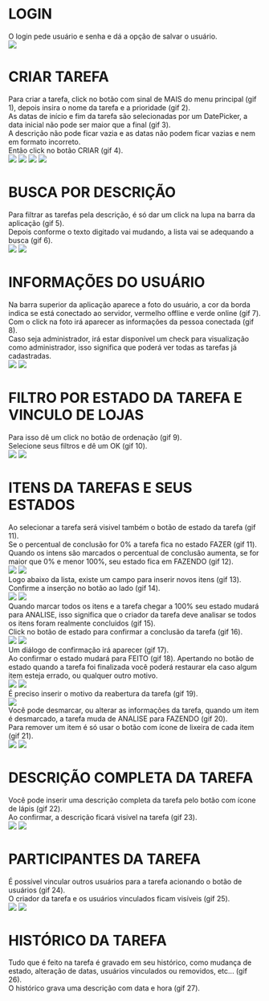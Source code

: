 # LOGIN
O login pede usuário e senha e dá a opção de salvar o usuário.
<br/>
![](app/gifs/login.gif)
# CRIAR TAREFA
Para criar a tarefa, click no botão com sinal de MAIS do menu principal (gif 1), depois insira o nome da tarefa e a prioridade (gif 2).<br/>
As datas de início e fim da tarefa são selecionadas por um DatePicker, a data inicial não pode ser maior que a final (gif 3).<br/>
A descrição não pode ficar vazia e as datas não podem ficar vazias e nem em formato incorreto.<br/>
Então click no botão CRIAR (gif 4).
<br/>
![](app/gifs/task_create1.gif) ![](app/gifs/task_create2.gif) ![](app/gifs/task_create3.gif) ![](app/gifs/task_create4.gif)
# BUSCA POR DESCRIÇÃO
Para filtrar as tarefas pela descrição, é só dar um click na lupa na barra da aplicação (gif 5).<br/>
Depois conforme o texto digitado vai mudando, a lista vai se adequando a busca (gif 6).<br/>
![](app/gifs/task_search1.gif) ![](app/gifs/task_search2.gif)
# INFORMAÇÕES DO USUÁRIO
Na barra superior da aplicação aparece a foto do usuário, a cor da borda indica se está conectado ao servidor, vermelho offline e verde online (gif 7).<br/>
Com o click na foto irá aparecer as informações da pessoa conectada (gif 8).<br/>
Caso seja administrador, irá estar disponível um check para visualização como administrador, isso significa que poderá ver todas as tarefas já cadastradas.<br/>
![](app/gifs/user_info1.gif) ![](app/gifs/user_info2.gif)
# FILTRO POR ESTADO DA TAREFA E VINCULO DE LOJAS
Para isso dê um click no botão de ordenação (gif 9).<br/>
Selecione seus filtros e dê um OK (gif 10).<br/>
![](app/gifs/task_filter1.gif) ![](app/gifs/task_filter2.gif)
# ITENS DA TAREFAS E SEUS ESTADOS
Ao selecionar a tarefa será visivel também o botão de estado da tarefa (gif 11).<br/>
Se o percentual de conclusão for 0% a tarefa fica no estado FAZER (gif 11).<br/>
Quando os intens são marcados o percentual de conclusão aumenta, se for maior que 0% e menor 100%, seu estado fica em FAZENDO (gif 12).<br/>
![](app/gifs/check_state1.gif) ![](app/gifs/check_state2.gif)<br/>
Logo abaixo da lista, existe um campo para inserir novos itens (gif 13).<br/>
Confirme a inserção no botão ao lado (gif 14).<br/>
![](app/gifs/check_state3.gif) ![](app/gifs/check_state4.gif)<br/>
Quando marcar todos os itens e a tarefa chegar a 100% seu estado mudará para ANALISE, isso significa que o criador da tarefa deve analisar se todos os itens foram realmente concluidos (gif 15).<br/>
Click no botão de estado para confirmar a conclusão da tarefa (gif 16).<br/>
![](app/gifs/check_state5.gif) ![](app/gifs/check_state6.gif)<br/>
Um diálogo de confirmação irá aparecer (gif 17).<br/>
Ao confirmar o estado mudará para FEITO (gif 18). Apertando no botão de estado quando a tarefa foi finalizada você poderá restaurar ela caso algum item esteja errado, ou qualquer outro motivo.<br/>
![](app/gifs/check_state7.gif) ![](app/gifs/check_state8.gif)<br/>
É preciso inserir o motivo da reabertura da tarefa (gif 19).<br/>
![](app/gifs/check_state9.gif)<br/>
Você pode desmarcar, ou alterar as informações da tarefa, quando um item é desmarcado, a tarefa muda de ANALISE para FAZENDO (gif 20).<br/>
Para remover um item é só usar o botão com ícone de lixeira de cada item (gif 21).<br/>
![](app/gifs/check_state10.gif) ![](app/gifs/check_state11.gif)<br/>
# DESCRIÇÃO COMPLETA DA TAREFA
Você pode inserir uma descrição completa da tarefa pelo botão com ícone de lápis (gif 22).<br/>
Ao confirmar, a descrição ficará visível na tarefa (gif 23).<br/>
![](app/gifs/description1.gif) ![](app/gifs/description2.gif)<br/>
# PARTICIPANTES DA TAREFA
É possível vincular outros usuários para a tarefa acionando o botão de usuários (gif 24).<br/>
O criador da tarefa e os usuários vinculados ficam visíveis (gif 25).<br/>
![](app/gifs/guest1.gif) ![](app/gifs/guest2.gif)<br/>
# HISTÓRICO DA TAREFA
Tudo que é feito na tarefa é gravado em seu histórico, como mudança de estado, alteração de datas, usuários vinculados ou removidos, etc... (gif 26).<br/>
O histórico grava uma descrição com data e hora (gif 27).<br/>
